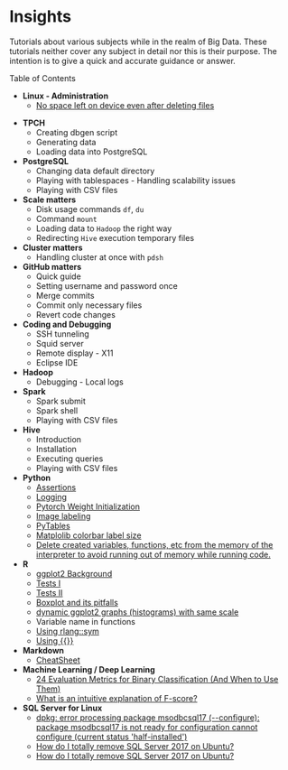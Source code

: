 # Insights
Tutorials about various subjects while in the realm of Big Data.
These tutorials neither cover any subject in detail nor this is their purpose. The intention is to give a quick and accurate guidance or answer.

Table of Contents
<ul>
  <li><span><b>Linux - Administration</b></span>
    <ul>
      <li><a href="https://askubuntu.com/questions/749176/no-space-left-on-device-even-after-deleting-files">No space left on device even after deleting files</a></li>
    </ul>
  </li>
</ul>
<ul>
  <li><span><b>TPCH</b></span>
<ul>
<li>Creating dbgen script</li>
<li>Generating data</li>
<li>Loading data into PostgreSQL</li>
</ul>
</li>
<li><span><b>PostgreSQL</b></span>
<ul>
<li>Changing data default directory</li>
<li>Playing with tablespaces - Handling scalability issues</li>
<li>Playing with CSV files</li>
</ul>
</li>
  <li><span><b>Scale matters</b></span>
<ul>
<li>Disk usage commands <code>df</code>, <code>du</code></li>
<li>Command <code>mount</code></li>
<li>Loading data to <code>Hadoop</code> the right way</li>
<li>Redirecting <code>Hive</code> execution temporary files</li>
</ul>
</li>
  <li><span><b>Cluster matters</b></span>
<ul>
<li>Handling cluster at once with <code>pdsh</code></li>
</ul>
<li><span><b>GitHub matters</b></span>
<ul>
<li>Quick guide</li>
<li>Setting username and password once</li>
<li>Merge commits</li>
<li>Commit only necessary files</li>
<li>Revert code changes</li>
</ul>
<li><span><b>Coding and Debugging</b></span>
<ul>
<li>SSH tunneling</li>
<li>Squid server</li>
<li>Remote display - X11</li>
<li>Eclipse IDE</li>
</ul>
</li>
<li><span><b>Hadoop</b></span>
<ul>
<li>Debugging - Local logs</li>
</ul>
<li><span><b>Spark</b></span>
<ul>
<li>Spark submit</li>
<li>Spark shell</li>
<li>Playing with CSV files</li>
</ul>
</li>
<li><span><b>Hive</b></span>
<ul>
<li>Introduction</li>
<li>Installation</li>
<li>Executing queries</li>
<li>Playing with CSV files</li>
</ul>
  <li><span><b>Python</b></span>
    <ul>
      <li><a href="https://www.journaldev.com/15791/python-assert">Assertions</a></li>
      <li><a href="https://realpython.com/python-logging/">Logging</a></li>
      <li><a href="https://stackoverflow.com/questions/49433936/how-to-initialize-weights-in-pytorch">Pytorch Weight Initialization</a></li>
      <li><a href="https://github.com/wkentaro/labelme">Image labeling</a></li>
      <li><a href="https://www.machinelearninguru.com/deep_learning/data_preparation/hdf5/hdf5.html">PyTables</a></li>
      <li><a href="https://matplotlib.org/3.1.1/api/_as_gen/matplotlib.axes.Axes.tick_params.html">Matplolib colorbar label size</a></li>
      <li><a href="https://stackoverflow.com/questions/26545051/is-there-a-way-to-delete-created-variables-functions-etc-from-the-memory-of-th">Delete created variables, functions, etc from the memory of the interpreter to avoid running out of memory while running code.</a></li>
    </ul>
  </li>
 <li><span><b>R</b></span>
  <ul>
    <li><a href="http://felixfan.github.io/ggplot2-remove-grid-background-margin/">ggplot2 Background</a></li>
    <li><a href="https://www.r-bloggers.com/t-tests/">Tests I</a></li>
    <li><a href="https://www.r-bloggers.com/add-p-values-and-significance-levels-to-ggplots/">Tests II</a></li>
    <li><a href="https://www.data-to-viz.com/caveat/boxplot.html">Boxplot and its pitfalls</a></li>
    <li><a href="https://stackoverflow.com/questions/60438297/r-histograms-with-shared-same-x-and-y-axes/60438728?noredirect=1#comment107179917_60438728">dynamic ggplot2 graphs (histograms) with same scale</a></li>
    <li>Variable name in functions </br>
        &#9;<li><a href="https://linogaliana.netlify.app/post/datatable/datatable-nse/">Using rlang::sym</a></li>
        &#9;<li><a href="https://www.tidyverse.org/blog/2020/02/glue-strings-and-tidy-eval/">Using {{}}</a>
    </li>
</li>
  </ul>
 </li>
 <li><span><b>Markdown</b></span>
    <ul>
      <li><a href="https://github.com/adam-p/markdown-here/wiki/Markdown-Cheatsheet">CheatSheet</a></li>
    </ul>
 </li>
 <li><span><b>Machine Learning / Deep Learning</b></span>
    <ul>
      <li><a href="https://neptune.ai/blog/evaluation-metrics-binary-classification?utm_campaign=blog-evaluation-metrics-binary-classification&utm_content=blog&utm_medium=answer&utm_source=quora">24 Evaluation Metrics for Binary Classification (And When to Use Them)</a></li>
      <li><a href="https://www.quora.com/What-is-an-intuitive-explanation-of-F-score?share=1">What is an intuitive explanation of F-score?</a></li>
    </ul>
 </li>
 <li><span><b>SQL Server for Linux</b></span>
    <ul>
      <li><a href="https://blog.csdn.net/u011641865/article/details/72317824">dpkg: error processing package msodbcsql17 (--configure):
 package msodbcsql17 is not ready for configuration
 cannot configure (current status 'half-installed')</a>
      </li>
      <li><a href="https://dba.stackexchange.com/questions/174175/how-do-i-totally-remove-sql-server-2017-on-ubuntu">How do I totally remove SQL Server 2017 on Ubuntu?</a>
      </li>
      <li><a href="https://dba.stackexchange.com/questions/174175/how-do-i-totally-remove-sql-server-2017-on-ubuntu">How do I totally remove SQL Server 2017 on Ubuntu?</a>
      </li>
    </ul>
 </li>
</ul>
